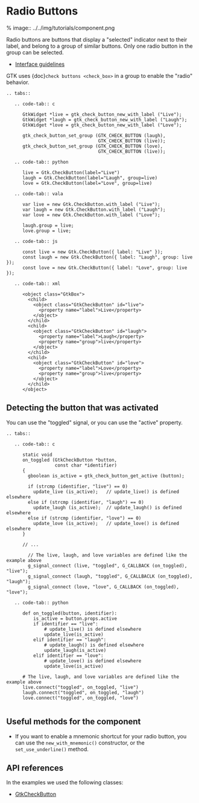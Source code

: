 # Radio Buttons

% image:: ../../img/tutorials/component.png

Radio buttons are buttons that display a "selected" indicator next to their
label, and belong to a group of similar buttons. Only one radio button in the
group can be selected.

- [Interface guidelines](https://developer.gnome.org/hig/patterns/controls/radio-buttons.html)

GTK uses {doc}`check buttons <check_box>` in a group to enable the "radio"
behavior.

```{eval-rst}
.. tabs::

   .. code-tab:: c

      GtkWidget *live = gtk_check_button_new_with_label ("Live");
      GtkWidget *laugh = gtk_check_button_new_with_label ("Laugh");
      GtkWidget *love = gtk_check_button_new_with_label ("Love");

      gtk_check_button_set_group (GTK_CHECK_BUTTON (laugh),
                                  GTK_CHECK_BUTTON (live));
      gtk_check_button_set_group (GTK_CHECK_BUTTON (love),
                                  GTK_CHECK_BUTTON (live));

   .. code-tab:: python

      live = Gtk.CheckButton(label="Live")
      laugh = Gtk.CheckButton(label="Laugh", group=live)
      love = Gtk.CheckButton(label="Love", group=live)

   .. code-tab:: vala

      var live = new Gtk.CheckButton.with_label ("Live");
      var laugh = new Gtk.CheckButton.with_label ("Laugh");
      var love = new Gtk.CheckButton.with_label ("Love");

      laugh.group = live;
      love.group = live;

   .. code-tab:: js

      const live = new Gtk.CheckButton({ label: "Live" });
      const laugh = new Gtk.CheckButton({ label: "Laugh", group: live });
      const love = new Gtk.CheckButton({ label: "Love", group: live });

   .. code-tab:: xml

      <object class="GtkBox">
        <child>
          <object class="GtkCheckButton" id="live">
            <property name="label">Live</property>
          </object>
        </child>
        <child>
          <object class="GtkCheckButton" id="laugh">
            <property name="label">Laugh</property>
            <property name="group">live</property>
          </object>
        </child>
        <child>
          <object class="GtkCheckButton" id="love">
            <property name="label">Love</property>
            <property name="group">live</property>
          </object>
        </child>
      </object>

```

## Detecting the button that was activated

You can use the "toggled" signal, or you can use the "active" property.

```{eval-rst}
.. tabs::

   .. code-tab:: c

      static void
      on_toggled (GtkCheckButton *button,
                  const char *identifier)
      {
        gboolean is_active = gtk_check_button_get_active (button);

        if (strcmp (identifier, "live") == 0)
          update_live (is_active);   // update_live() is defined elsewhere
        else if (strcmp (identifier, "laugh") == 0)
          update_laugh (is_active);  // update_laugh() is defined elsewhere
        else if (strcmp (identifier, "love") == 0)
          update_love (is_active);   // update_love() is defined elsewhere
      }

      // ...

        // The live, laugh, and love variables are defined like the example above
        g_signal_connect (live, "toggled", G_CALLBACK (on_toggled), "live");
        g_signal_connect (laugh, "toggled", G_CALLBACLK (on_toggled), "laugh");
        g_signal_connect (love, "love", G_CALLBACK (on_toggled), "love");

   .. code-tab:: python

      def on_toggled(button, identifier):
          is_active = button.props.active
          if identifier == "live":
              # update_live() is defined elsewhere
              update_live(is_active)
          elif identifier == "laugh":
              # update_laugh() is defined elsewhere
              update_laugh(is_active)
          elif identifier == "love":
              # update_love() is defined elsewhere
              update_love(is_active)

      # The live, laugh, and love variables are defined like the example above
      live.connect("toggled", on_toggled, "live")
      laugh.connect("toggled", on_toggled, "laugh")
      love.connect("toggled", on_toggled, "love")


```

## Useful methods for the component

- If you want to enable a mnemonic shortcut for your radio button, you can
  use the `new_with_mnemonic()` constructor, or the `set_use_underline()`
  method.

## API references

In the examples we used the following classes:

- [GtkCheckButton](https://docs.gtk.org/gtk4/class.CheckButton.html)
